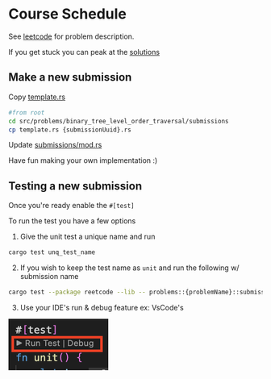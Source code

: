# Course Schedule

See [leetcode](https://leetcode.com/problems/course-schedule/) for problem description.

If you get stuck you can peak at the [solutions](./solutions)

## Make a new submission

Copy [template.rs](./submissions/template.rs)

```bash
#from root
cd src/problems/binary_tree_level_order_traversal/submissions
cp template.rs {submissionUuid}.rs
```

Update [submissions/mod.rs](./submissions/mod.rs)

Have fun making your own implementation :)

## Testing a new submission

Once you're ready enable the `#[test]`

To run the test you have a few options

1. Give the unit test a unique name and run

```bash
cargo test unq_test_name
```

2. If you wish to keep the test name as `unit` and run the following w/ submission name

```bash
cargo test --package reetcode --lib -- problems::{problemName}::submissions::{submissionUuid}::test::unit
```

3. Use your IDE's run & debug feature ex: VsCode's

![](../../../assets/vsCodeDebug.png)
